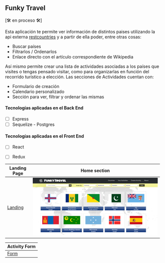 
## Funky Travel 
[:hammer_and_wrench: en proceso :hammer_and_wrench:]

Esta aplicación te permite ver información de  distintos paises utilizando la api externa [restcountries](https://restcountries.com/) y a partir de ella poder, entre otras cosas:

- Buscar países
- Filtrarlos / Ordenarlos
- Enlace directo con el artículo correspondiente de Wikipedia

Así mismo permite crear una lista de actividades asociadas a los países que visites o tengas pensado visitar, como para organizarlas en función del recorrido turístico a elección. Las secciones de Actividades cuentan con: 

- Formulario de creación
- Calendario personalizado
- Sección para ver, filtrar y ordenar las mismas

#### Tecnologías aplicadas en el Back End

- [ ] Express
- [ ] Sequelize - Postgres

#### Tecnologías aplicadas en el Front End

- [ ] React
- [ ] Redux


|Landing Page |Home section|
|-------------| --------------|
|[Landing](./readmeImages/modelFunky.png) |![Home](./readmeImages/Home.png)

|Activity Form |
|--------------|
|[Form](./readmeImages/Form.png)
